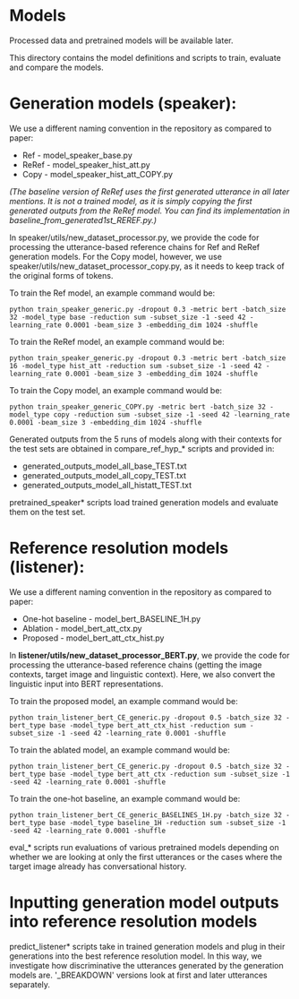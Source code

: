 # Models 

Processed data and pretrained models will be available later.

This directory contains the model definitions and scripts to train, evaluate and compare the models.

# Generation models (speaker):
We use a different naming convention in the repository as compared to paper:

- Ref - model_speaker_base.py
- ReRef - model_speaker_hist_att.py
- Copy - model_speaker_hist_att_COPY.py

*(The baseline version of ReRef uses the first generated utterance in all later mentions. It is not a trained model, as it is simply copying the first generated outputs from the ReRef model. You can find its implementation in baseline_from_generated1st_REREF.py.)*

In speaker/utils/new_dataset_processor.py, we provide the code for processing the utterance-based reference chains for Ref and ReRef generation models. For the Copy model, however, we use speaker/utils/new_dataset_processor_copy.py, as it needs to keep track of the original forms of <unk> tokens. 

To train the Ref model, an example command would be:

``python train_speaker_generic.py -dropout 0.3 -metric bert -batch_size 32 -model_type base -reduction sum -subset_size -1 -seed 42 -learning_rate 0.0001 -beam_size 3 -embedding_dim 1024 -shuffle``

To train the ReRef model, an example command would be:

``python train_speaker_generic.py -dropout 0.3 -metric bert -batch_size 16 -model_type hist_att -reduction sum -subset_size -1 -seed 42 -learning_rate 0.0001 -beam_size 3 -embedding_dim 1024 -shuffle``

To train the Copy model, an example command would be:

``python train_speaker_generic_COPY.py -metric bert -batch_size 32 -model_type copy -reduction sum -subset_size -1 -seed 42 -learning_rate 0.0001 -beam_size 3 -embedding_dim 1024 -shuffle``

Generated outputs from the 5 runs of models along with their contexts for the test sets are obtained in compare_ref_hyp_* scripts and provided in:

- generated_outputs_model_all_base_TEST.txt
- generated_outputs_model_all_copy_TEST.txt
- generated_outputs_model_all_histatt_TEST.txt

pretrained_speaker* scripts load trained generation models and evaluate them on the test set.

# Reference resolution models (listener):
We use a different naming convention in the repository as compared to paper:

- One-hot baseline - model_bert_BASELINE_1H.py
- Ablation - model_bert_att_ctx.py
- Proposed - model_bert_att_ctx_hist.py

In **listener/utils/new_dataset_processor_BERT.py**, we provide the code for processing the utterance-based reference chains (getting the image contexts, target image and linguistic context). Here, we also convert the linguistic input into BERT representations.

To train the proposed model, an example command would be:

``python train_listener_bert_CE_generic.py -dropout 0.5 -batch_size 32 -bert_type base -model_type bert_att_ctx_hist -reduction sum -subset_size -1 -seed 42 -learning_rate 0.0001 -shuffle``

To train the ablated model, an example command would be:

``python train_listener_bert_CE_generic.py -dropout 0.5 -batch_size 32 -bert_type base -model_type bert_att_ctx -reduction sum -subset_size -1 -seed 42 -learning_rate 0.0001 -shuffle``

To train the one-hot baseline, an example command would be:

``python train_listener_bert_CE_generic_BASELINES_1H.py -batch_size 32 -bert_type base -model_type baseline_1H -reduction sum -subset_size -1 -seed 42 -learning_rate 0.0001 -shuffle``


eval_* scripts run evaluations of various pretrained models depending on whether we are looking at only the first utterances or the cases where the target image already has conversational history.


# Inputting generation model outputs into reference resolution models
predict_listener* scripts take in trained generation models and plug in their generations into the best reference resolution model. In this way, we investigate how discriminative the utterances generated by the generation models are. '_BREAKDOWN' versions look at first and later utterances separately.
 

